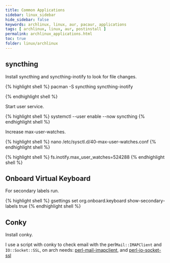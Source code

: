 ```yaml
---
title: Common Applications
sidebar: linux_sidebar
hide_sidebar: false
keywords: archlinux, linux, aur, pacaur, applications
tags: [ archlinux, linux, aur, postinstall ]
permalink: archlinux_applications.html
toc: true
folder: linux/archlinux
---
```


## syncthing

Install syncthing and syncthing-inotify to look for file changes.

{% highlight shell %}
pacman -S syncthing syncthing-inotify

{% endhighlight shell %}

Start user service.

{% highlight shell %}
systemctl --user enable --now syncthing
{% endhighlight shell %}

Increase max-user-watches.

{% highlight shell %}
nano /etc/sysctl.d/40-max-user-watches.conf
{% endhighlight shell %}

{% highlight shell %}
fs.inotify.max_user_watches=524288
{% endhighlight shell %}

## Onboard Virtual Keyboard

For secondary labels run.

{% highlight shell %}
gsettings set org.onboard.keyboard show-secondary-labels true
{% endhighlight shell %}

## Conky

Install conky.

I use a script with conky to check email with the perl```Mail::IMAPClient``` and ```IO::Socket::SSL```, on arch needs: [perl-mail-imapclient](https://aur.archlinux.org/packages/perl-mail-imapclient/), and [perl-io-socket-ssl](https://www.archlinux.org/packages/extra/any/perl-io-socket-ssl/)
